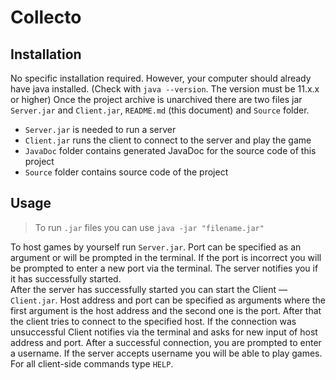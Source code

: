 # Collecto

## Installation

No specific installation required.
However, your computer should already have java installed. (Check with `java --version`. The version must be 11.x.x or higher)
Once the project archive is unarchived there are two files jar `Server.jar` and `Client.jar`, `README.md` (this document) and `Source` folder.
- `Server.jar` is needed to run a server
- `Client.jar` runs the client to connect to the server and play the game
- `JavaDoc` folder contains generated JavaDoc for the source code of this project
- `Source` folder contains source code of the project

## Usage
> To run `.jar` files you can use `java -jar "filename.jar"`

To host games by yourself run `Server.jar`. Port can be specified as an argument or will be prompted in the terminal. If the port is incorrect you will be prompted to enter a new port via the terminal.
The server notifies you if it has successfully started.  
After the server has successfully started you can start the Client — `Client.jar`.
Host address and port can be specified as arguments where the first argument is the host address and the second one is the port.
After that the client tries to connect to the specified host.
If the connection was unsuccessful Client notifies via the terminal and asks for new input of host address and port.
After a successful connection, you are prompted to enter a username. If the server accepts username you will be able to play games. For all client-side commands type `HELP`.

